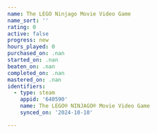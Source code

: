 ```yaml
---
name: The LEGO Ninjago Movie Video Game
name_sort: ''
rating: 0
active: false
progress: new
hours_played: 0
purchased_on: .nan
started_on: .nan
beaten_on: .nan
completed_on: .nan
mastered_on: .nan
identifiers:
  - type: steam
    appid: '640590'
    name: The LEGO® NINJAGO® Movie Video Game
    synced_on: '2024-10-10'

---
```

